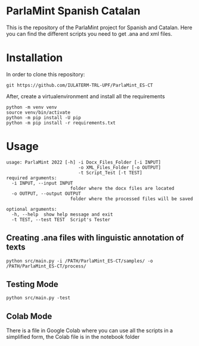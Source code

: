 
# ParlaMint Spanish Catalan

This is the repository of the ParlaMint project for Spanish and Catalan. Here you can find the different scripts you need to get .ana and xml files. 

# Installation

In order to clone this repository:
```
git https://github.com/IULATERM-TRL-UPF/ParlaMint_ES-CT
```

After, create a virtualenvironment and install all the requirements
```
python -m venv venv
source venv/bin/activate
python -m pip install -U pip
python -m pip install -r requirements.txt
```

# Usage

```
usage: ParlaMint 2022 [-h] -i Docx_Files_Folder [-i INPUT]
                           -o XML_Files_Folder [-o OUTPUT] 
                           -t Script_Test [-t TEST]
required arguments:
  -i INPUT, --input INPUT
                        folder where the docx files are located 
  -o OUTPUT, --output OUTPUT
                        folder where the processed files will be saved

optional arguments:
  -h, --help  show help message and exit
  -t TEST, --test TEST  Script's Tester

```

## Creating .ana files with linguistic annotation of texts

```
python src/main.py -i /PATH/ParlaMint_ES-CT/samples/ -o /PATH/ParlaMint_ES-CT/process/
```

## Testing Mode

```
python src/main.py -test
```

## Colab Mode

There is a file in Google Colab where you can use all the scripts in a simplified form, the Colab file is in the notebook folder


